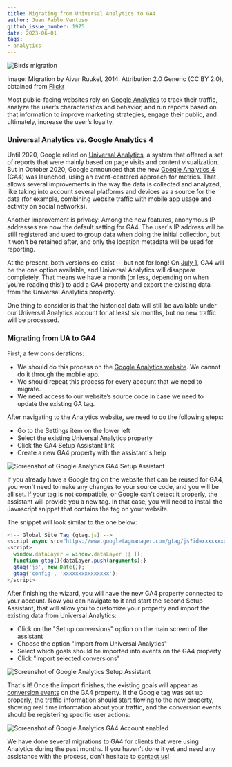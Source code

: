 ```yaml
---
title: Migrating from Universal Analytics to GA4
author: Juan Pablo Ventoso
github_issue_number: 1975
date: 2023-06-01
tags:
- analytics
---
```


![Birds migration](/blog/2023/06/migrating-universal-analytics-ga4/birds-migration.jpg)

Image: Migration by Aivar Ruukel, 2014. Attribution 2.0 Generic (CC BY 2.0), obtained from [Flickr](https://flic.kr/p/pEy1Er)

Most public-facing websites rely on [Google Analytics](https://marketingplatform.google.com/about/analytics/) to track their traffic, analyze the user’s characteristics and behavior, and run reports based on that information to improve marketing strategies, engage their public, and ultimately, increase the user’s loyalty.

### Universal Analytics vs. Google Analytics 4

Until 2020, Google relied on [Universal Analytics](https://support.google.com/analytics/answer/2790010), a system that offered a set of reports that were mainly based on page visits and content visualization. But in October 2020, Google announced that the new [Google Analytics 4](https://developers.google.com/analytics/devguides/collection/ga4) (GA4) was launched, using an event-centered approach for metrics. That allows several improvements in the way the data is collected and analyzed, like taking into account several platforms and devices as a source for the data (for example, combining website traffic with mobile app usage and activity on social networks).

Another improvement is privacy: Among the new features, anonymous IP addresses are now the default setting for GA4. The user's IP address will be still registered and used to group data when doing the initial collection, but it won't be retained after, and only the location metadata will be used for reporting.

At the present, both versions co-exist — but not for long! On [July 1](https://blog.google/products/marketingplatform/analytics/prepare-for-future-with-google-analytics-4/), GA4 will be the one option available, and Universal Analytics will disappear completely. That means we have a month (or less, depending on when you’re reading this!) to add a GA4 property and export the existing data from the Universal Analytics property.

One thing to consider is that the historical data will still be available under our Universal Analytics account for at least six months, but no new traffic will be processed.

### Migrating from UA to GA4

First, a few considerations:

- We should do this process on the [Google Analytics website](https://analytics.google.com/analytics/web). We cannot do it through the mobile app.
- We should repeat this process for every account that we need to migrate.
- We need access to our website’s source code in case we need to update the existing GA tag.

After navigating to the Analytics website, we need to do the following steps:

- Go to the Settings item on the lower left
- Select the existing Universal Analytics property
- Click the GA4 Setup Assistant link
- Create a new GA4 property with the assistant's help

![Screenshot of Google Analytics GA4 Setup Assistant](/blog/2023/06/migrating-universal-analytics-ga4/google-analytics-ga4-setup-assistant.jpg)

If you already have a Google tag on the website that can be reused for GA4, you won't need to make any changes to your source code, and you will be all set. If your tag is not compatible, or Google can't detect it properly, the assistant will provide you a new tag. In that case, you will need to install the Javascript snippet that contains the tag on your website.

The snippet will look similar to the one below:

```javascript
<!-- Global Site Tag (gtag.js) -->
<script async src="https://www.googletagmanager.com/gtag/js?id=xxxxxxxxxxxxxxx"></script>
<script>
  window.dataLayer = window.dataLayer || [];
  function gtag(){dataLayer.push(arguments);}
  gtag('js', new Date());
  gtag('config', 'xxxxxxxxxxxxxxx');
</script>
```

After finishing the wizard, you will have the new GA4 property connected to your account. Now you can navigate to it and start the second Setup Assistant, that will allow you to customize your property and import the existing data from Universal Analytics:

- Click on the "Set up conversions" option on the main screen of the assistant
- Choose the option "Import from Universal Analytics"
- Select which goals should be imported into events on the GA4 property
- Click "Import selected conversions"

![Screenshot of Google Analytics Setup Assistant](/blog/2023/06/migrating-universal-analytics-ga4/google-analytics-setup-assistant.jpg)

That's it! Once the import finishes, the existing goals will appear as [conversion events](https://support.google.com/analytics/answer/9267568) on the GA4 property. If the Google tag was set up properly, the traffic information should start flowing to the new property, showing real time information about your traffic, and the conversion events should be registering specific user actions:

![Screenshot of Google Analytics GA4 Account enabled](/blog/2023/06/migrating-universal-analytics-ga4/google-analytics-ga4-account-example.jpg)


We have done several migrations to GA4 for clients that were using Analytics during the past months. If you haven’t done it yet and need any assistance with the process, don’t hesitate to [contact us](https://www.endpointdev.com/contact/)!
